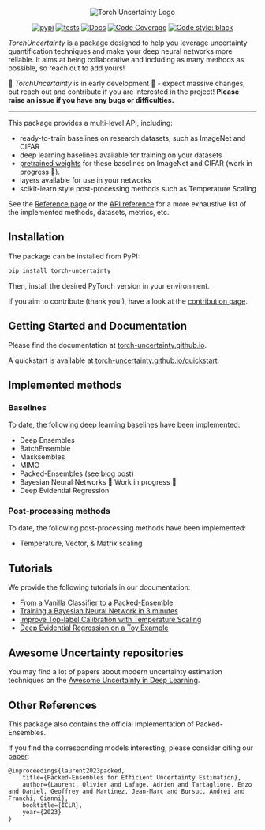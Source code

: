<div align="center">

![Torch Uncertainty Logo](https://github.com/ENSTA-U2IS/torch-uncertainty/blob/main/docs/source/_static/images/torch_uncertainty.png)

[![pypi](https://img.shields.io/pypi/v/torch_uncertainty.svg)](https://pypi.python.org/pypi/torch_uncertainty)
[![tests](https://github.com/ENSTA-U2IS/torch-uncertainty/actions/workflows/run-tests.yml/badge.svg?branch=main&event=push)](https://github.com/ENSTA-U2IS/torch-uncertainty/actions/workflows/run-tests.yml)
[![Docs](https://github.com/ENSTA-U2IS/torch-uncertainty/actions/workflows/build-docs.yml/badge.svg)](https://torch-uncertainty.github.io/)
[![Code Coverage](https://codecov.io/github/ENSTA-U2IS/torch-uncertainty/coverage.svg?branch=master)](https://codecov.io/gh/ENSTA-U2IS/torch-uncertainty)
[![Code style: black](https://img.shields.io/badge/code%20style-black-black.svg)](https://github.com/psf/black)
</div>

_TorchUncertainty_ is a package designed to help you leverage uncertainty quantification techniques and make your deep neural networks more reliable. It aims at being collaborative and including as many methods as possible, so reach out to add yours!

:construction: _TorchUncertainty_ is in early development :construction: - expect massive changes, but reach out and contribute if you are interested in the project! **Please raise an issue if you have any bugs or difficulties.**

---

This package provides a multi-level API, including:

- ready-to-train baselines on research datasets, such as ImageNet and CIFAR
- deep learning baselines available for training on your datasets
- [pretrained weights](https://huggingface.co/torch-uncertainty) for these baselines on ImageNet and CIFAR (work in progress 🚧).
- layers available for use in your networks
- scikit-learn style post-processing methods such as Temperature Scaling

See the [Reference page](https://torch-uncertainty.github.io/references.html) or the [API reference](https://torch-uncertainty.github.io/api.html) for a more exhaustive list of the implemented methods, datasets, metrics, etc.

## Installation

The package can be installed from PyPI:

```sh
pip install torch-uncertainty
```

Then, install the desired PyTorch version in your environment.

If you aim to contribute (thank you!), have a look at the [contribution page](https://torch-uncertainty.github.io/contributing.html).

## Getting Started and Documentation

Please find the documentation at [torch-uncertainty.github.io](https://torch-uncertainty.github.io).

A quickstart is available at [torch-uncertainty.github.io/quickstart](https://torch-uncertainty.github.io/quickstart.html).

## Implemented methods

### Baselines

To date, the following deep learning baselines have been implemented:

- Deep Ensembles
- BatchEnsemble
- Masksembles
- MIMO
- Packed-Ensembles (see [blog post](https://medium.com/@adrien.lafage/make-your-neural-networks-more-reliable-with-packed-ensembles-7ad0b737a873))
- Bayesian Neural Networks :construction: Work in progress :construction:
- Deep Evidential Regression

### Post-processing methods

To date, the following post-processing methods have been implemented:

- Temperature, Vector, & Matrix scaling

## Tutorials

We provide the following tutorials in our documentation:

- [From a Vanilla Classifier to a Packed-Ensemble](https://torch-uncertainty.github.io/auto_tutorials/tutorial_pe_cifar10.html)
- [Training a Bayesian Neural Network in 3 minutes](https://torch-uncertainty.github.io/auto_tutorials/tutorial_bayesian.html)
- [Improve Top-label Calibration with Temperature Scaling](https://torch-uncertainty.github.io/auto_tutorials/tutorial_scaler.html)
- [Deep Evidential Regression on a Toy Example](https://torch-uncertainty.github.io/auto_tutorials/tutorial_der_cubic.html)
  
## Awesome Uncertainty repositories

You may find a lot of papers about modern uncertainty estimation techniques on the [Awesome Uncertainty in Deep Learning](https://github.com/ENSTA-U2IS/awesome-uncertainty-deeplearning).

## Other References

This package also contains the official implementation of Packed-Ensembles.

If you find the corresponding models interesting, please consider citing our [paper](https://arxiv.org/abs/2210.09184):

```text
@inproceedings{laurent2023packed,
    title={Packed-Ensembles for Efficient Uncertainty Estimation},
    author={Laurent, Olivier and Lafage, Adrien and Tartaglione, Enzo and Daniel, Geoffrey and Martinez, Jean-Marc and Bursuc, Andrei and Franchi, Gianni},
    booktitle={ICLR},
    year={2023}
}
```
